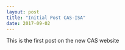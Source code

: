 ```yaml
---
layout: post
title: "Initial Post CAS-ISA"
date: 2017-09-02
---
```


This is the first post on the new CAS website
